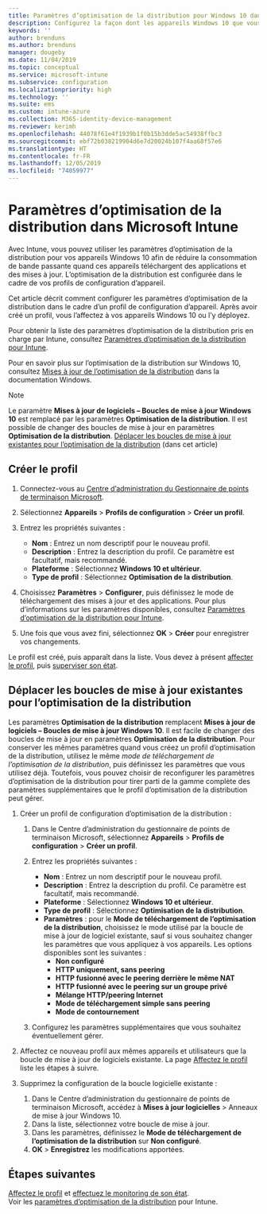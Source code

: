 ```yaml
---
title: Paramètres d’optimisation de la distribution pour Windows 10 dans Microsoft Intune – Azure | Microsoft Docs
description: Configurez la façon dont les appareils Windows 10 que vous gérez avec Intune utilisent l’optimisation de la distribution. Dans Intune, créez un profil de configuration d’appareil pour installer les mises à jour à partir d’Internet. Découvrez également comment remplacer des boucles de mise à jour par un profil d’optimisation de la distribution.
keywords: ''
author: brenduns
ms.author: brenduns
manager: dougeby
ms.date: 11/04/2019
ms.topic: conceptual
ms.service: microsoft-intune
ms.subservice: configuration
ms.localizationpriority: high
ms.technology: ''
ms.suite: ems
ms.custom: intune-azure
ms.collection: M365-identity-device-management
ms.reviewer: kerimh
ms.openlocfilehash: 44078f61e4f1939b1f0b15b3dde5ac54938ffbc3
ms.sourcegitcommit: ebf72b038219904d6e7d20024b107f4aa68f57e6
ms.translationtype: HT
ms.contentlocale: fr-FR
ms.lasthandoff: 12/05/2019
ms.locfileid: "74059977"
---
```

# <a name="delivery-optimization-settings-in-microsoft-intune"></a>Paramètres d’optimisation de la distribution dans Microsoft Intune

Avec Intune, vous pouvez utiliser les paramètres d’optimisation de la distribution pour vos appareils Windows 10 afin de réduire la consommation de bande passante quand ces appareils téléchargent des applications et des mises à jour. L’optimisation de la distribution est configurée dans le cadre de vos profils de configuration d’appareil.  

Cet article décrit comment configurer les paramètres d’optimisation de la distribution dans le cadre d’un profil de configuration d’appareil. Après avoir créé un profil, vous l’affectez à vos appareils Windows 10 ou l’y déployez. 

Pour obtenir la liste des paramètres d’optimisation de la distribution pris en charge par Intune, consultez [Paramètres d’optimisation de la distribution pour Intune](../delivery-optimization-settings.md).  

Pour en savoir plus sur l’optimisation de la distribution sur Windows 10, consultez [Mises à jour de l’optimisation de la distribution](https://docs.microsoft.com/windows/deployment/update/waas-delivery-optimization) dans la documentation Windows.  

> [!NOTE]
> Le paramètre **Mises à jour de logiciels – Boucles de mise à jour Windows 10** est remplacé par les paramètres **Optimisation de la distribution**. Il est possible de changer des boucles de mise à jour en paramètres **Optimisation de la distribution**. [Déplacer les boucles de mise à jour existantes pour l’optimisation de la distribution](#move-existing-update-rings-to-delivery-optimization) (dans cet article)

## <a name="create-the-profile"></a>Créer le profil

1. Connectez-vous au [Centre d’administration du Gestionnaire de points de terminaison Microsoft](https://go.microsoft.com/fwlink/?linkid=2109431).

2. Sélectionnez **Appareils** > **Profils de configuration** > **Créer un profil**.

3. Entrez les propriétés suivantes :

    - **Nom** : Entrez un nom descriptif pour le nouveau profil.
    - **Description** : Entrez la description du profil. Ce paramètre est facultatif, mais recommandé.
    - **Plateforme** : Sélectionnez **Windows 10 et ultérieur**.
    - **Type de profil** : Sélectionnez **Optimisation de la distribution**.

4. Choisissez **Paramètres** > **Configurer**, puis définissez le mode de téléchargement des mises à jour et des applications. Pour plus d’informations sur les paramètres disponibles, consultez [Paramètres d’optimisation de la distribution pour Intune](../delivery-optimization-settings.md).

5. Une fois que vous avez fini, sélectionnez **OK** >  **Créer** pour enregistrer vos changements.

Le profil est créé, puis apparaît dans la liste. Vous devez à présent [affecter le profil](device-profile-assign.md), puis [superviser son état](device-profile-monitor.md).

## <a name="move-existing-update-rings-to-delivery-optimization"></a>Déplacer les boucles de mise à jour existantes pour l’optimisation de la distribution

Les paramètres **Optimisation de la distribution** remplacent **Mises à jour de logiciels – Boucles de mise à jour Windows 10**. Il est facile de changer des boucles de mise à jour en paramètres **Optimisation de la distribution**. Pour conserver les mêmes paramètres quand vous créez un profil d’optimisation de la distribution, utilisez le même *mode de téléchargement de l’optimisation de la distribution*, puis définissez les paramètres que vous utilisez déjà. Toutefois, vous pouvez choisir de reconfigurer les paramètres d’optimisation de la distribution pour tirer parti de la gamme complète des paramètres supplémentaires que le profil d’optimisation de la distribution peut gérer.

1. Créer un profil de configuration d’optimisation de la distribution :

    1. Dans le Centre d’administration du gestionnaire de points de terminaison Microsoft, sélectionnez **Appareils** > **Profils de configuration** > **Créer un profil**.
    2. Entrez les propriétés suivantes :

        - **Nom** : Entrez un nom descriptif pour le nouveau profil.
        - **Description** : Entrez la description du profil. Ce paramètre est facultatif, mais recommandé.
        - **Plateforme** : Sélectionnez **Windows 10 et ultérieur**.
        - **Type de profil** : Sélectionnez **Optimisation de la distribution**.
        - **Paramètres** : pour le **Mode de téléchargement de l’optimisation de la distribution**, choisissez le mode utilisé par la boucle de mise à jour de logiciel existante, sauf si vous souhaitez changer les paramètres que vous appliquez à vos appareils. Les options disponibles sont les suivantes :
            - **Non configuré**
            - **HTTP uniquement, sans peering**
            - **HTTP fusionné avec le peering derrière le même NAT**
            - **HTTP fusionné avec le peering sur un groupe privé**
            - **Mélange HTTP/peering Internet**
            - **Mode de téléchargement simple sans peering**
            - **Mode de contournement**
    3. Configurez les paramètres supplémentaires que vous souhaitez éventuellement gérer.

2. Affectez ce nouveau profil aux mêmes appareils et utilisateurs que la boucle de mise à jour de logiciels existante. La page [Affectez le profil](device-profile-assign.md) liste les étapes à suivre.

3. Supprimez la configuration de la boucle logicielle existante :
    1. Dans le Centre d’administration du gestionnaire de points de terminaison Microsoft, accédez à **Mises à jour logicielles** > Anneaux de mise à jour Windows 10.
    2. Dans la liste, sélectionnez votre boucle de mise à jour.
    3. Dans les paramètres, définissez le **Mode de téléchargement de l’optimisation de la distribution** sur **Non configuré**.
    4. **OK** > **Enregistrez** les modifications apportées.

## <a name="next-steps"></a>Étapes suivantes

[Affectez le profil](device-profile-assign.md) et [effectuez le monitoring de son état](device-profile-monitor.md).  
Voir les [paramètres d’optimisation de la distribution](../delivery-optimization-settings.md) pour Intune.
